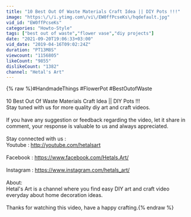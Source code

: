 ```yaml
---
title: "10 Best Out Of Waste Materials Craft Idea || DIY Pots !!!"
image: "https:\/\/i.ytimg.com\/vi\/EW0ffPcseKs\/hqdefault.jpg"
vid_id: "EW0ffPcseKs"
categories: "Howto-Style"
tags: ["best out of waste","flower vase","diy projects"]
date: "2021-09-20T19:06:33+03:00"
vid_date: "2019-04-16T09:02:24Z"
duration: "PT13M8S"
viewcount: "1156805"
likeCount: "9855"
dislikeCount: "1382"
channel: "Hetal's Art"
---
```

{% raw %}#HandmadeThings #FlowerPot #BestOutofWaste<br /><br />10 Best Out Of Waste Materials Craft Idea || DIY Pots !!!<br />Stay tuned with us for more quality diy art and craft videos.<br /><br />If you have any suggestion or feedback regarding the video, let it share in comment, your response is valuable to us and always appreciated.<br /><br />Stay connected with us :<br />Youtube : <a rel="nofollow" target="blank" href="http://youtube.com/hetalsart">http://youtube.com/hetalsart</a><br /><br />Facebook : <a rel="nofollow" target="blank" href="https://www.facebook.com/Hetals.Art/">https://www.facebook.com/Hetals.Art/</a><br /><br />Instagram : <a rel="nofollow" target="blank" href="https://www.instagram.com/hetals_art/">https://www.instagram.com/hetals_art/</a><br /><br />About:<br />Hetal's Art is a channel where you find easy DIY art and craft video everyday about home decoration ideas.<br /><br />Thanks for watching this video, have a happy crafting.{% endraw %}
